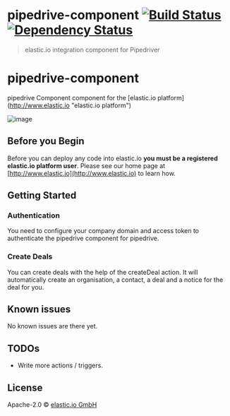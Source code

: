# pipedrive-component [![Build Status][travis-image]][travis-url] [![Dependency Status][daviddm-image]][daviddm-url]
> elastic.io integration component for Pipedriver

# pipedrive-component
pipedrive Component component for the [elastic.io platform](http://www.elastic.io &#34;elastic.io platform&#34;)

![image](https://user-images.githubusercontent.com/56208/29715706-b4930bdc-89a8-11e7-8a0d-969959d26dd6.png)

## Before you Begin

Before you can deploy any code into elastic.io **you must be a registered elastic.io platform user**. Please see our home page at [http://www.elastic.io](http://www.elastic.io) to learn how. 

## Getting Started

### Authentication

You need to configure your company domain and access token to authenticate the pipedrive component for pipedrive.

### Create Deals

You can create deals with the help of the createDeal action. It will automatically create an organisation, a contact, a deal and a notice for the deal for you.

## Known issues

No known issues are there yet.

## TODOs
 * Write more actions / triggers.

## License

Apache-2.0 © [elastic.io GmbH](https://www.elastic.io)


[travis-image]: https://travis-ci.org/elasticio/pipedrive-component.svg?branch=master
[travis-url]: https://travis-ci.org/elasticio/pipedrive-component
[daviddm-image]: https://david-dm.org/elasticio/pipedrive-component.svg?theme=shields.io
[daviddm-url]: https://david-dm.org/elasticio/pipedrive-component
